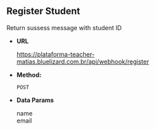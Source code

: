 **Register Student**
----
  Return sussess message with student ID

* **URL**

  https://plataforma-teacher-matias.bluelizard.com.br/api/webhook/register

* **Method:**

  `POST`
 
* **Data Params**

  name <br>
  email
  
  
